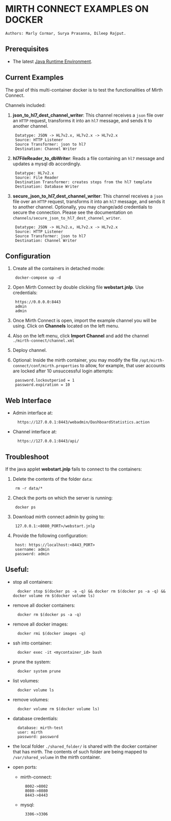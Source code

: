 # MIRTH CONNECT EXAMPLES ON DOCKER
`Authors: Marly Cormar, Surya Prasanna, Dileep Rajput.`

## Prerequisites
- The latest [Java Runtime Environment](https://www.java.com/en/).

## Current Examples
The goal of this multi-container docker is to test the functionalities of Mirth Connect.

Channels included:

1. **json_to_hl7_dest_channel_writer**: This channel receives a `json` file over an `HTTP` request, transforms it into an `hl7` message, and sends it to another channel.

        Datatype: JSON -> HL7v2.x, HL7v2.x -> HL7v2.x
        Source: HTTP Listener
        Source Transformer: json to hl7
        Destination: Channel Writer

1. **hl7FileReader_to_dbWriter**: Reads a file containing an `hl7` message and updates a mysql db accordingly.

        Datatype: HL7v2.x
        Source: File Reader
        Destination Transformer: creates steps from the hl7 template
        Destination: Database Writer

1. **secure_json_to_hl7_dest_channel_writer**: This channel receives a `json` file over an `HTTP` request, transforms it into an `hl7` message, and sends it to another channel. Optionally, you may change/add credentials to secure the connection. Please see the documentation on `channels/secure_json_to_hl7_dest_channel_writer`.

        Datatype: JSON -> HL7v2.x, HL7v2.x -> HL7v2.x
        Source: HTTP Listener
        Source Transformer: json to hl7
        Destination: Channel Writer


## Configuration
1. Create all the containers in detached mode:

        docker-compose up -d

1. Open Mirth Connect by double clicking file **webstart.jnlp**. Use credentials:

        https://0.0.0.0:8443
        admin
        admin

1. Once Mirth Connect is open, import the example channel you will be using. Click on **Channels** located on the left menu.

1. Also on the left menu, click **Import Channel** and add the channel `./mirth-connect/channel.xml`

1. Deploy channel.

1. Optional:
Inside the mirth container, you may modify the file `/opt/mirth-connect/conf/mirth.properties` to allow, for example, that user accounts are locked after 10 unsuccessful login attempts:

        password.lockoutperiod = 1
        password.expiration = 10



## Web Interface

- Admin interface at:

        https://127.0.0.1:8443/webadmin/DashboardStatistics.action
    
- Channel interface at:

        https://127.0.0.1:8443/api/

## Troubleshoot
If the java applet **webstart.jnlp** fails to connect to the containers:

1. Delete the contents of the folder `data`:

        rm -r data/*
        
1. Check the ports on which the server is running:
        
        docker ps

1. Download mirth connect admin by going to:
        
        127.0.0.1:<8080_PORT>/webstart.jnlp

1. Provide the following configuration:
        
        host: https://localhost:<8443_PORT>
        username: admin
        password: admin


## Useful:

- stop all containers:

        docker stop $(docker ps -a -q) && docker rm $(docker ps -a -q) && docker volume rm $(docker volume ls)

- remove all docker containers:

        docker rm $(docker ps -a -q)

- remove all docker images:

        docker rmi $(docker images -q)

- ssh into container:

        docker exec -it <mycontainer_id> bash

- prune the system:

        docker system prune
        
- list volumes:

        docker volume ls
        
- remove volumes:

        docker volume rm $(docker volume ls)

- database credentials:

		database: mirth-test
		user: mirth
		password: password

- the local folder `./shared_folder/` is shared with the docker container that has mirth. The contents of such folder are being mapped to `/var/shared_volume` in the mirth container.

- open ports:
    - mirth-connect:

            8002->8002
            8080->8080
            8443->8443

    - mysql:

            3306->3306
